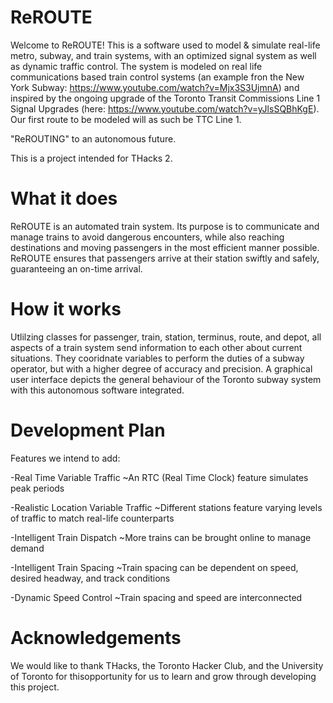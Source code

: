 # ReROUTE
Welcome to ReROUTE! This is a software used to model & simulate real-life metro, subway, and train systems, with an optimized signal system as well as dynamic traffic control. The system is modeled on real life communications based train control systems (an example fron the New York Subway: https://www.youtube.com/watch?v=Mjx3S3UjmnA) and inspired by the ongoing upgrade of the Toronto Transit Commissions Line 1 Signal Upgrades (here: https://www.youtube.com/watch?v=yJlsSQBhKgE). Our first route to be modeled will as such be TTC Line 1.

"ReROUTING" to an autonomous future.

This is a project intended for THacks 2.

# What it does
ReROUTE is an automated train system. Its purpose is to communicate and manage trains to avoid dangerous encounters, while also reaching destinations and moving passengers in the most efficient manner possible. ReROUTE ensures that passengers arrive at their station swiftly and safely, guaranteeing an on-time arrival. 

# How it works
Utlilzing classes for passenger, train, station, terminus, route, and depot, all aspects of a train system send information to each other about current situations. They cooridnate variables to perform the duties of a subway operator, but with a higher degree of accuracy and precision. A graphical user interface depicts the general behaviour of the Toronto subway system with this autonomous software integrated. 

# Development Plan
Features we intend to add:

-Real Time Variable Traffic
 ~An RTC (Real Time Clock) feature simulates peak periods

-Realistic Location Variable Traffic
 ~Different stations feature varying levels of traffic to match real-life counterparts

-Intelligent Train Dispatch
 ~More trains can be brought online to manage demand

-Intelligent Train Spacing 
 ~Train spacing can be dependent on speed, desired headway, and track conditions

-Dynamic Speed Control
 ~Train spacing and speed are interconnected

# Acknowledgements

We would like to thank THacks, the Toronto Hacker Club, and the University of Toronto for thisopportunity for us to learn and grow through developing this project.
